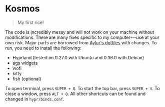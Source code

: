 # Kosmos
> My first rice!

The code is incredibly messy and will not work on your machine without modifications. There are many fixes specific to my computer---use at your own risk. Major parts are borrowed from [Aylur's dotfiles](https://github.com/Aylur/dotfiles) with changes. To run, you need to install the following:

- Hyprland (tested on 0.27.0 with Ubuntu and 0.36.0 with Debian)
- ags widgets
- wofi
- kitty
- fish (optional)

To open terminal, press `SUPER + Q`. To start the top bar, press `SUPER + V`. To close a window, press `ALT + Q`. All other shortcuts can be found and changed in `hypr/binds.conf`.